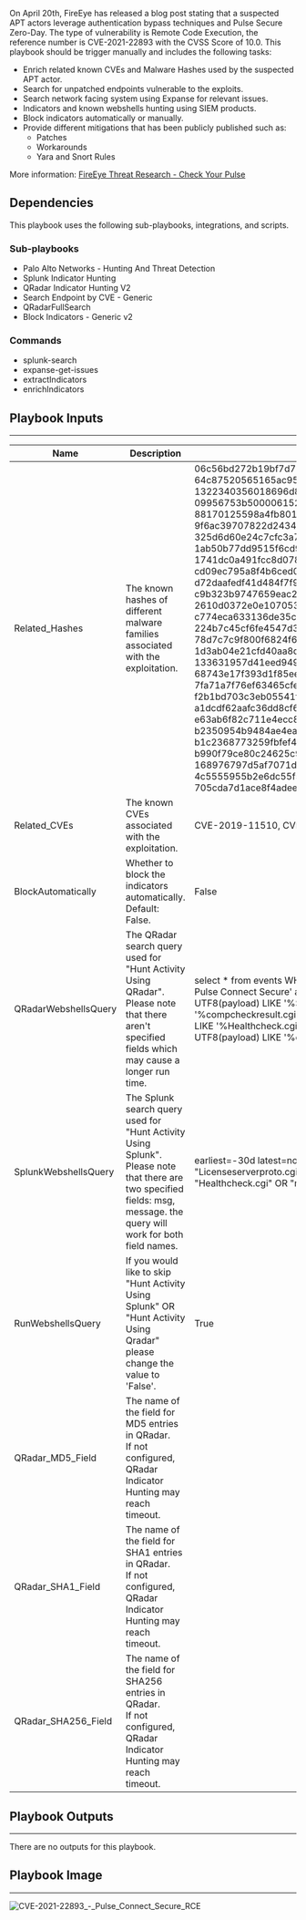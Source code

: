 On April 20th, FireEye has released a blog post stating that a suspected APT actors leverage authentication bypass techniques and Pulse Secure Zero-Day. 
The type of vulnerability is Remote Code Execution, the reference number is CVE-2021-22893 with the CVSS Score of 10.0.
This playbook should be trigger manually and includes the following tasks:

* Enrich related known CVEs and Malware Hashes used by the suspected APT actor.
* Search for unpatched endpoints vulnerable to the exploits.
* Search network facing system using Expanse for relevant issues.
* Indicators and known webshells hunting using SIEM products.
* Block indicators automatically or manually.
* Provide different mitigations that has been publicly published such as:
    * Patches
    * Workarounds
    * Yara and Snort Rules

More information:
[FireEye Threat Research - Check Your Pulse](https://www.fireeye.com/blog/threat-research/2021/04/suspected-apt-actors-leverage-bypass-techniques-pulse-secure-zero-day.html)


## Dependencies
This playbook uses the following sub-playbooks, integrations, and scripts.

### Sub-playbooks
* Palo Alto Networks - Hunting And Threat Detection
* Splunk Indicator Hunting
* QRadar Indicator Hunting V2
* Search Endpoint by CVE - Generic
* QRadarFullSearch
* Block Indicators - Generic v2

### Commands
* splunk-search
* expanse-get-issues
* extractIndicators
* enrichIndicators

## Playbook Inputs
---

| **Name** | **Description** | **Default Value** | **Required** |
| --- | --- | --- | --- |
| Related_Hashes | The known hashes of different malware families associated with the exploitation. | 06c56bd272b19bf7d7207443693cd1fc774408c4ca56744577b11fee550c23f7, 64c87520565165ac95b74d6450b3ab8379544933dd3e2f2c4dc9b03a3ec570a7, 1322340356018696d853e0ac6f7ce3a2, 09956753b5000061524d204000000001, 88170125598a4fb801102ad56494a773895059ac8550a983fdd2ef429653f079, 9f6ac39707822d243445e30d27b8404466aa69c61119d5308785bf4a464a9ebd, 325d6d60e24c7cfc3a782839d85ce08c8d3bb27c, 1ab50b77dd9515f6cd9ed07d1d3176ba4627a292dc4a21b16ac9d211353818bd, 1741dc0a491fcc8d078220ac9628152668d3370b92a8eae258e34ba28c6473b9, cd09ec795a8f4b6ced003500a44d810f49943514e2f92c81ab96c33e1c0fbd68, d72daafedf41d484f7f9816f7f076a9249a6808f1899649b7daa22c0447bb37b, c9b323b9747659eac25cec078895d75f016e26a8b5858567c7fb945b7321722c, 2610d0372e0e107053bc001d278ef71f08562e5610691f18b978123c499a74d8, c774eca633136de35c9d2cd339a3b5d29f00f761657ea2aa438de4f33e4bbba4, 224b7c45cf6fe4547d3ea66a12c30f3cb4c601b0a80744154697094e73dbd450, 78d7c7c9f800f6824f63a99d935a4ad0112f97953d8c100deb29dae24d7da282, 1d3ab04e21cfd40aa8d4300a359a09e3b520d39b1496be1e4bc91ae1f6730ecc, 133631957d41eed9496ac2774793283ce26f8772de226e7f520d26667b51481a, 68743e17f393d1f85ee937dffacc91e081b5f6f43477111ac96aa9d44826e4d2, 7fa71a7f76ef63465cfeacf58217e0b66fc71bc81d37c44380a6f572b8a3ec7a, f2b1bd703c3eb05541ff84ec375573cbdc70309ccb82aac04b72db205d718e90, a1dcdf62aafc36dd8cf64774dea80d79fb4e24ba2a82adf4d944d9186acd1cc1, e63ab6f82c711e4ecc8f5b36046eb7ea216f41eb90158165b82a6c90560ea415, b2350954b9484ae4eac42b95fae6edf7a126169d0b93d79f49d36c5e6497062a, b1c2368773259fbfef425e0bb716be958faa7e74b3282138059f511011d3afd9, b990f79ce80c24625c97810cb8f161eafdcb10f1b8d9d538df4ca9be387c35e4, 168976797d5af7071df257e91fcc31ce1d6e59c72ca9e2f50c8b5b3177ad83cc, 4c5555955b2e6dc55f52b0c1a3326f3d07b325b112060329c503b294208960ec, 705cda7d1ace8f4adeec5502aa311620b8d6c64046a1aed2ae833e2f2835154f | Optional |
| Related_CVEs | The known CVEs associated with the exploitation. | CVE-2019-11510, CVE-2020-8260, CVE-2020-8243, CVE-2021-22893 | Optional |
| BlockAutomatically | Whether to block the indicators automatically.<br/>Default: False. | False | Optional |
| QRadarWebshellsQuery | The QRadar search query used for "Hunt Activity Using QRadar".<br/>Please note that there aren't specified fields which may cause a longer run time. | select * from events WHERE LogSourceTypeName(deviceType) = 'Pulse Secure Pulse Connect Secure' and ( UTF8(payload) LIKE '%Licenseserverproto.cgi%' or UTF8(payload) LIKE '%Secid_canceltoken.cgi%' or UTF8(payload) LIKE '%compcheckresult.cgi%' or UTF8(payload) LIKE '%Login.cgi%' or UTF8(payload) LIKE '%Healthcheck.cgi%' or UTF8(payload) LIKE '%meeting_testjs.cgi%' or UTF8(payload) LIKE '%compcheckjava.cgi%') | Optional |
| SplunkWebshellsQuery | The Splunk search query used for "Hunt Activity Using Splunk".<br/>Please note that there are two specified fields: msg, message. the query will work for both field names. | earliest=-30d latest=now index=* sourcetype=pulse:connectsecure "Licenseserverproto.cgi" OR "Secid_canceltoken.cgi" OR "compcheckresult.cgi" OR "Healthcheck.cgi" OR "meeting_testjs.cgi" OR "compcheckjava.cgi" | Optional |
| RunWebshellsQuery | If you would like to skip "Hunt Activity Using Splunk" OR "Hunt Activity Using Qradar" please change the value to 'False'. | True | Optional |
| QRadar_MD5_Field | The name of the field for MD5 entries in QRadar.<br/>If not configured, QRadar Indicator Hunting may reach timeout. |  | Optional |
| QRadar_SHA1_Field | The name of the field for SHA1 entries in QRadar.<br/>If not configured, QRadar Indicator Hunting may reach timeout. |  | Optional |
| QRadar_SHA256_Field | The name of the field for SHA256 entries in QRadar.<br/>If not configured, QRadar Indicator Hunting may reach timeout. |  | Optional |

## Playbook Outputs
---
There are no outputs for this playbook.

## Playbook Image
---
![CVE-2021-22893_-_Pulse_Connect_Secure_RCE](https://raw.githubusercontent.com/demisto/content/26dc94e6b3e88bc0e70322e51928f680fc33cc7b/Packs/AdvisoriesResponse/doc_files/CVE-2021-22893_-_Pulse_Connect_Secure_RCE.png)